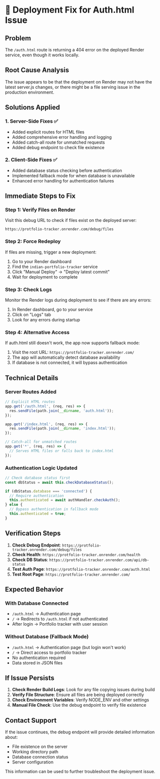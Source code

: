 # 🔧 Deployment Fix for Auth.html Issue

## Problem
The `/auth.html` route is returning a 404 error on the deployed Render service, even though it works locally.

## Root Cause Analysis
The issue appears to be that the deployment on Render may not have the latest server.js changes, or there might be a file serving issue in the production environment.

## Solutions Applied

### 1. Server-Side Fixes ✅
- Added explicit routes for HTML files
- Added comprehensive error handling and logging
- Added catch-all route for unmatched requests
- Added debug endpoint to check file existence

### 2. Client-Side Fixes ✅
- Added database status checking before authentication
- Implemented fallback mode for when database is unavailable
- Enhanced error handling for authentication failures

## Immediate Steps to Fix

### Step 1: Verify Files on Render
Visit this debug URL to check if files exist on the deployed server:
```
https://protfolio-tracker.onrender.com/debug/files
```

### Step 2: Force Redeploy
If files are missing, trigger a new deployment:
1. Go to your Render dashboard
2. Find the `indian-portfolio-tracker` service
3. Click "Manual Deploy" → "Deploy latest commit"
4. Wait for deployment to complete

### Step 3: Check Logs
Monitor the Render logs during deployment to see if there are any errors:
1. In Render dashboard, go to your service
2. Click on "Logs" tab
3. Look for any errors during startup

### Step 4: Alternative Access
If auth.html still doesn't work, the app now supports fallback mode:
1. Visit the root URL: `https://protfolio-tracker.onrender.com/`
2. The app will automatically detect database availability
3. If database is not connected, it will bypass authentication

## Technical Details

### Server Routes Added
```javascript
// Explicit HTML routes
app.get('/auth.html', (req, res) => {
  res.sendFile(path.join(__dirname, 'auth.html'));
});

app.get('/index.html', (req, res) => {
  res.sendFile(path.join(__dirname, 'index.html'));
});

// Catch-all for unmatched routes
app.get('*', (req, res) => {
  // Serves HTML files or falls back to index.html
});
```

### Authentication Logic Updated
```javascript
// Check database status first
const dbStatus = await this.checkDatabaseStatus();

if (dbStatus.database === 'connected') {
  // Require authentication
  this.authenticated = await authHandler.checkAuth();
} else {
  // Bypass authentication in fallback mode
  this.authenticated = true;
}
```

## Verification Steps

1. **Check Debug Endpoint**: `https://protfolio-tracker.onrender.com/debug/files`
2. **Check Health**: `https://protfolio-tracker.onrender.com/health`
3. **Check DB Status**: `https://protfolio-tracker.onrender.com/api/db-status`
4. **Test Auth Page**: `https://protfolio-tracker.onrender.com/auth.html`
5. **Test Root Page**: `https://protfolio-tracker.onrender.com/`

## Expected Behavior

### With Database Connected
- `/auth.html` → Authentication page
- `/` → Redirects to `/auth.html` if not authenticated
- After login → Portfolio tracker with user session

### Without Database (Fallback Mode)
- `/auth.html` → Authentication page (but login won't work)
- `/` → Direct access to portfolio tracker
- No authentication required
- Data stored in JSON files

## If Issue Persists

1. **Check Render Build Logs**: Look for any file copying issues during build
2. **Verify File Structure**: Ensure all files are being deployed correctly
3. **Check Environment Variables**: Verify NODE_ENV and other settings
4. **Manual File Check**: Use the debug endpoint to verify file existence

## Contact Support
If the issue continues, the debug endpoint will provide detailed information about:
- File existence on the server
- Working directory path
- Database connection status
- Server configuration

This information can be used to further troubleshoot the deployment issue.

